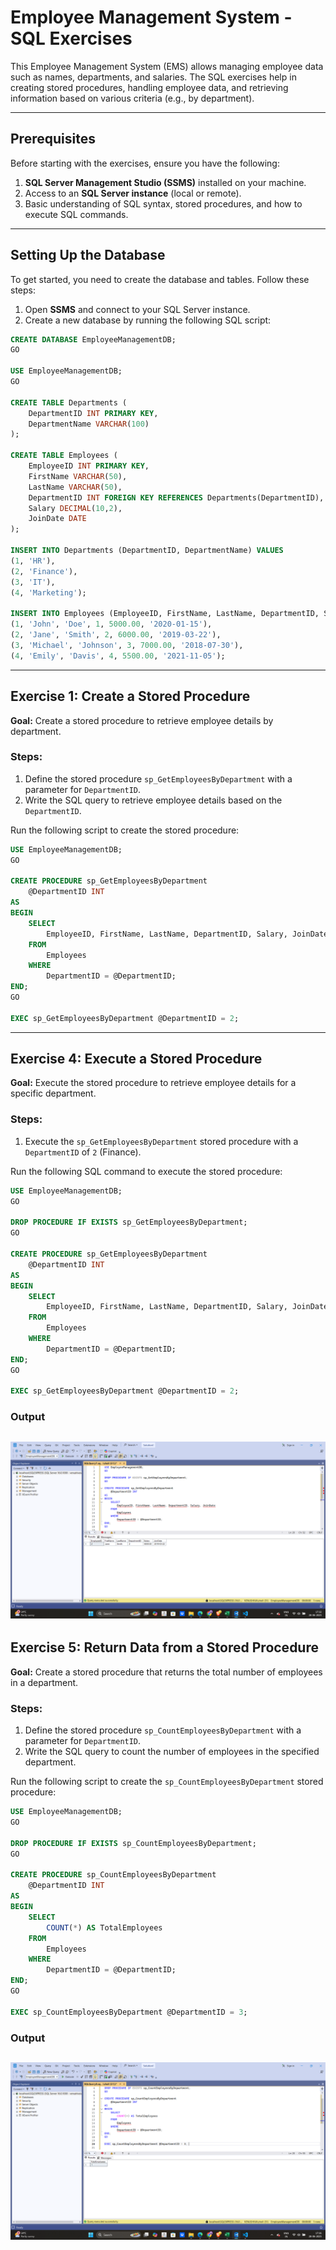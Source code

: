 # Employee Management System - SQL Exercises

This Employee Management System (EMS) allows managing employee data such as names, departments, and salaries. The SQL exercises help in creating stored procedures, handling employee data, and retrieving information based on various criteria (e.g., by department).

---

## Prerequisites

Before starting with the exercises, ensure you have the following:

1. **SQL Server Management Studio (SSMS)** installed on your machine.
2. Access to an **SQL Server instance** (local or remote).
3. Basic understanding of SQL syntax, stored procedures, and how to execute SQL commands.

---

## Setting Up the Database

To get started, you need to create the database and tables. Follow these steps:

1. Open **SSMS** and connect to your SQL Server instance.
2. Create a new database by running the following SQL script:

```sql
CREATE DATABASE EmployeeManagementDB;
GO

USE EmployeeManagementDB;
GO
 
CREATE TABLE Departments (
    DepartmentID INT PRIMARY KEY,
    DepartmentName VARCHAR(100)
);

CREATE TABLE Employees (
    EmployeeID INT PRIMARY KEY,
    FirstName VARCHAR(50),
    LastName VARCHAR(50),
    DepartmentID INT FOREIGN KEY REFERENCES Departments(DepartmentID),
    Salary DECIMAL(10,2),
    JoinDate DATE
);

INSERT INTO Departments (DepartmentID, DepartmentName) VALUES
(1, 'HR'),
(2, 'Finance'),
(3, 'IT'),
(4, 'Marketing');

INSERT INTO Employees (EmployeeID, FirstName, LastName, DepartmentID, Salary, JoinDate) VALUES
(1, 'John', 'Doe', 1, 5000.00, '2020-01-15'),
(2, 'Jane', 'Smith', 2, 6000.00, '2019-03-22'),
(3, 'Michael', 'Johnson', 3, 7000.00, '2018-07-30'),
(4, 'Emily', 'Davis', 4, 5500.00, '2021-11-05');

```

---

## Exercise 1: Create a Stored Procedure

**Goal:** Create a stored procedure to retrieve employee details by department.

### Steps:

1. Define the stored procedure `sp_GetEmployeesByDepartment` with a parameter for `DepartmentID`.
2. Write the SQL query to retrieve employee details based on the `DepartmentID`.

Run the following script to create the stored procedure:

```sql
USE EmployeeManagementDB;
GO

CREATE PROCEDURE sp_GetEmployeesByDepartment
    @DepartmentID INT
AS
BEGIN
    SELECT 
        EmployeeID, FirstName, LastName, DepartmentID, Salary, JoinDate
    FROM 
        Employees
    WHERE 
        DepartmentID = @DepartmentID;
END;
GO

EXEC sp_GetEmployeesByDepartment @DepartmentID = 2;

```

---

## Exercise 4: Execute a Stored Procedure

**Goal:** Execute the stored procedure to retrieve employee details for a specific department.

### Steps:

1. Execute the `sp_GetEmployeesByDepartment` stored procedure with a `DepartmentID` of `2` (Finance).

Run the following SQL command to execute the stored procedure:

```sql
USE EmployeeManagementDB;
GO

DROP PROCEDURE IF EXISTS sp_GetEmployeesByDepartment;
GO

CREATE PROCEDURE sp_GetEmployeesByDepartment
    @DepartmentID INT
AS
BEGIN
    SELECT 
        EmployeeID, FirstName, LastName, DepartmentID, Salary, JoinDate
    FROM 
        Employees
    WHERE 
        DepartmentID = @DepartmentID;
END;
GO

EXEC sp_GetEmployeesByDepartment @DepartmentID = 2;

```
### Output

![alt text](ExecuteProcedureOutput.png)
---

## Exercise 5: Return Data from a Stored Procedure

**Goal:** Create a stored procedure that returns the total number of employees in a department.

### Steps:

1. Define the stored procedure `sp_CountEmployeesByDepartment` with a parameter for `DepartmentID`.
2. Write the SQL query to count the number of employees in the specified department.

Run the following script to create the `sp_CountEmployeesByDepartment` stored procedure:

```sql
USE EmployeeManagementDB;
GO

DROP PROCEDURE IF EXISTS sp_CountEmployeesByDepartment;
GO

CREATE PROCEDURE sp_CountEmployeesByDepartment
    @DepartmentID INT
AS
BEGIN
    SELECT 
        COUNT(*) AS TotalEmployees
    FROM 
        Employees
    WHERE 
        DepartmentID = @DepartmentID;
END;
GO

EXEC sp_CountEmployeesByDepartment @DepartmentID = 3; 

```
### Output

![alt text](ReturnProcedureOutput.png)
---
